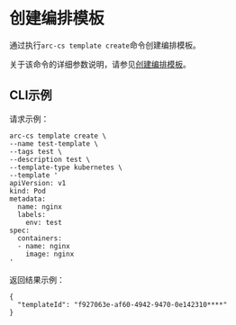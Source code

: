 # 创建编排模板

通过执行`arc-cs template create`命令创建编排模板。

关于该命令的详细参数说明，请参见[创建编排模板](/cn.zh-CN/API参考/应用/创建编排模板.md)。

## CLI示例

请求示例：

```
arc-cs template create \
--name test-template \
--tags test \
--description test \
--template-type kubernetes \
--template '
apiVersion: v1
kind: Pod
metadata:
  name: nginx
  labels:
    env: test
spec:
  containers:
  - name: nginx
    image: nginx
'
```

返回结果示例：

```
{
  "templateId": "f927063e-af60-4942-9470-0e142310****"
}
```

